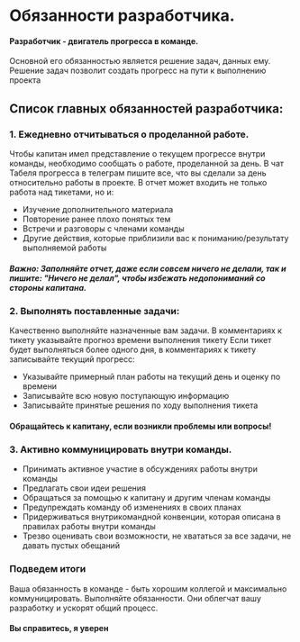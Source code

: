 # Обязанности разработчика.
#### Разработчик - двигатель прогресса в команде.

Основной его обязанностью является решение задач, данных ему.
Решение задач позволит создать прогресс на пути к выполнению проекта

## Список главных обязанностей разработчика:

### 1. Ежедневно отчитываться о проделанной работе.
Чтобы капитан имел представление о текущем прогрессе внутри команды, необходимо сообщать о работе, проделанной за день.
В чат Табеля прогресса в телеграм пишите все, что вы сделали за день относительно работы в проекте.
В отчет может входить не только работа над тикетами, но и:  
- Изучение дополнительного материала
- Повторение ранее плохо понятых тем
- Встречи и разговоры с членами команды
- Другие действия, которые приблизили вас к пониманию/результату выполняемой работы
##### Важно: Заполняйте отчет, даже если совсем ничего не делали, так и пишите: "Ничего не делал", чтобы избежать недопониманий со стороны капитана.

### 2. Выполнять поставленные задачи:
Качественно выполняйте назначенные вам задачи.
В комментариях к тикету указывайте прогноз времени выполнения тикету
Если тикет будет выполняться более одного дня, в комментариях к тикету записывайте текущий прогресс:
- Указывайте примерный план работы на текущий день и оценку по времени
- Записывайте всю новую поступающую информацию
- Записывайте принятые решения по ходу выполнения тикета
#### Обращайтесь к капитану, если возникли проблемы или вопросы!
### 3. Активно коммуницировать внутри команды.
- Принимать активное участие в обсуждениях работы внутри команды
- Предлагать свои идеи решения
- Обращаться за помощью к капитану и другим членам команды
- Предупреждать команду об изменениях в своих планах
- Придерживаться внутрикомандной конвенции, которая описана в правилах работы внутри команды
- Трезво оценивать свои возможности, не хвататься за все задачи, не давать пустых обещаний

### Подведем итоги
Ваша обязанность в команде - быть хорошим коллегой и максимально коммуницировать.
Выполняйте обязанности. Они облегчат вашу разработку и ускорят общий процесс.
#### Вы справитесь, я уверен
